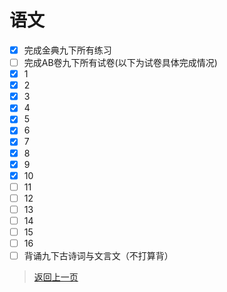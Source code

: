 # 语文
- [x] 完成金典九下所有练习
- [ ] 完成AB卷九下所有试卷(以下为试卷具体完成情况)
- [x] 1
- [x] 2
- [x] 3
- [x] 4
- [x] 5
- [x] 6
- [x] 7
- [x] 8
- [x] 9
- [x] 10
- [ ] 11
- [ ] 12
- [ ] 13
- [ ] 14
- [ ] 15
- [ ] 16
- [ ] 背诵九下古诗词与文言文（不打算背）

>[返回上一页](https://zhs141.github.io/homework/2024/index.html)